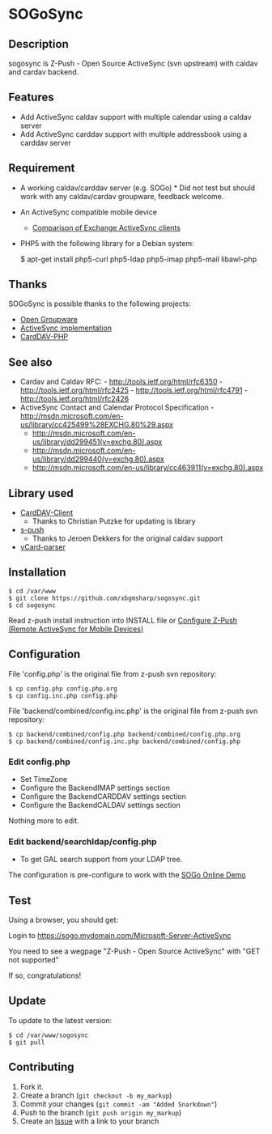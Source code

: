 SOGoSync
========

Description
-----------
sogosync is Z-Push - Open Source ActiveSync (svn upstream) with caldav and cardav backend.

Features
--------
* Add ActiveSync caldav support with multiple calendar using a caldav server
* Add ActiveSync carddav support with multiple addressbook using a carddav server

Requirement
-----------
* A working caldav/carddav server (e.g. SOGo)
        * Did not test but should work with any caldav/cardav groupware, feedback welcome.
* An ActiveSync compatible mobile device
	* [Comparison of Exchange ActiveSync clients](http://en.wikipedia.org/wiki/Comparison_of_Exchange_ActiveSync_clients)
* PHP5 with the following library for a Debian system:

    $ apt-get install php5-curl php5-ldap php5-imap php5-mail libawl-php

Thanks
------
SOGoSync is possible thanks to the following projects:

* [Open Groupware](http://www.sogo.nu/)
* [ActiveSync implementation](http://z-push.sourceforge.net/soswp)
* [CardDAV-PHP](https://github.com/graviox/CardDAV-PHP)

See also
------
* Cardav and Caldav RFC:
        - http://tools.ietf.org/html/rfc6350
        - http://tools.ietf.org/html/rfc2425
        - http://tools.ietf.org/html/rfc4791
        - http://tools.ietf.org/html/rfc2426
* ActiveSync Contact and Calendar Protocol Specification
        - http://msdn.microsoft.com/en-us/library/cc425499%28EXCHG.80%29.aspx
	- http://msdn.microsoft.com/en-us/library/dd299451(v=exchg.80).aspx
	- http://msdn.microsoft.com/en-us/library/dd299440(v=exchg.80).aspx
	- http://msdn.microsoft.com/en-us/library/cc463911(v=exchg.80).aspx

Library used
------------
* [CardDAV-Client](https://github.com/graviox/CardDAV-PHP/)
	* Thanks to Christian Putzke for updating is library
* [s-push](https://github.com/dekkers/s-push)
	* Thanks to Jeroen Dekkers for the original caldav support
* [vCard-parser](https://github.com/nuovo/vCard-parser/)

Installation
------------
    $ cd /var/www
    $ git clone https://github.com/xbgmsharp/sogosync.git
    $ cd sogosync

Read z-push install instruction into INSTALL file or [Configure Z-Push (Remote ActiveSync for Mobile Devices)](http://doc.zarafa.com/7.0/Administrator_Manual/en-US/html/_zpush.html)

Configuration
-------------
File 'config.php' is the original file from z-push svn repository:

    $ cp config.php config.php.org
    $ cp config.inc.php config.php

File 'backend/combined/config.inc.php' is the original file from z-push svn repository:

    $ cp backend/combined/config.php backend/combined/config.php.org
    $ cp backend/combined/config.inc.php backend/combined/config.php

### Edit config.php
 * Set TimeZone
 * Configure the BackendIMAP settings section
 * Configure the BackendCARDDAV settings section
 * Configure the BackendCALDAV settings section

Nothing more to edit.

### Edit backend/searchldap/config.php
 * To get GAL search support from your LDAP tree.

The configuration is pre-configure to work with the [SOGo Online Demo](http://www.sogo.nu/english/tour/online_demo.html)

Test
----
Using a browser, you should get:

Login to https://sogo.mydomain.com/Microsoft-Server-ActiveSync

You need to see a wegpage "Z-Push - Open Source ActiveSync" with "GET not supported"

If so, congratulations!

Update
------
To update to the latest version:

    $ cd /var/www/sogosync
    $ git pull

Contributing
------------

1. Fork it.
2. Create a branch (`git checkout -b my_markup`)
3. Commit your changes (`git commit -am "Added Snarkdown"`)
4. Push to the branch (`git push origin my_markup`)
5. Create an [Issue][1] with a link to your branch

[1]: https://github.com/xbgmsharp/sogosync/issues

